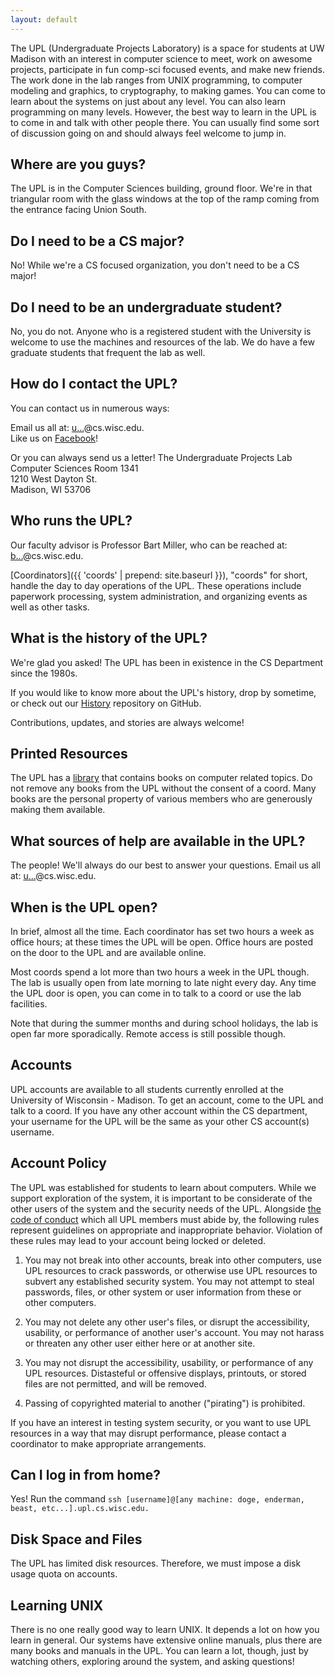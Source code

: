 ```yaml
---
layout: default
---
```


The UPL (Undergraduate Projects Laboratory) is a space for students at UW
Madison with an interest in computer science to meet, work on awesome projects,
participate in fun comp-sci focused events, and make new friends. The work done
in the lab ranges from UNIX programming, to computer modeling and graphics, to
cryptography, to making games. You can come to learn about the systems on just
about any level. You can also learn programming on many levels. However, the
best way to learn in the UPL is to come in and talk with other people there. You
can usually find some sort of discussion going on and should always feel welcome
to jump in.

## Where are you guys?

The UPL is in the Computer Sciences building, ground floor. We're in that
triangular room with the glass windows at the top of the ramp coming from the
entrance facing Union South.

## Do I need to be a CS major?

No! While we're a CS focused organization, you don't need to be a CS major!

## Do I need to be an undergraduate student?

No, you do not. Anyone who is a registered student with the University is
welcome to use the machines and resources of the lab. We do have a few graduate
students that frequent the lab as well.

## How do I contact the UPL?

You can contact us in numerous ways:

Email us all at: <a
    href="http://www.google.com/recaptcha/mailhide/d?k=01enlvO279JKQY5RDqwSAZng==&amp;c=27tAYEUKmtum-50yZuZ4fT4un5toOiloDmEWiGfH0go="
    onclick="window.open('http://www.google.com/recaptcha/mailhide/d?k\07501enlvO279JKQY5RDqwSAZng\75\75\46c\07527tAYEUKmtum-50yZuZ4fT4un5toOiloDmEWiGfH0go\075',
    '',
    'toolbar=0,scrollbars=0,location=0,statusbar=0,menubar=0,resizable=0,width=500,height=300');
    return false;" title="Reveal this e-mail address">u...</a>@cs.wisc.edu. <br>
    Like us on <a href="https://www.facebook.com/groups/UWUPL/" title="UPL
    Facebook page">Facebook</a>!
    
Or you can always send us a letter!
The Undergraduate Projects Lab
<br>
Computer Sciences Room 1341
<br>
1210 West Dayton St.
<br>
Madison, WI 53706

## Who runs the UPL?

Our faculty advisor is Professor Bart Miller, who can be reached at: <a
href="http://www.google.com/recaptcha/mailhide/d?k=01Z1_UkqUnyoKdioWqOFLdUA==&amp;c=F2EDWSQsmN1SRBWVdMSIbR1d1CP1eqTqDRWQzLyEefw="
onclick="window.open('http://www.google.com/recaptcha/mailhide/d?k\07501Z1_UkqUnyoKdioWqOFLdUA\75\75\46c\75F2EDWSQsmN1SRBWVdMSIbR1d1CP1eqTqDRWQzLyEefw\075',
'',
'toolbar=0,scrollbars=0,location=0,statusbar=0,menubar=0,resizable=0,width=500,height=300');
return false;" title="Reveal this e-mail address">b...</a>@cs.wisc.edu.

[Coordinators]({{ 'coords' | prepend: site.baseurl }}), "coords" for short,
handle the day to day operations of the UPL. These operations include paperwork
processing, system administration, and organizing events as well as other tasks.

## What is the history of the UPL?

We're glad you asked! The UPL has been in existence in the CS Department since
the 1980s.

If you would like to know more about the UPL's history, drop by sometime, or
check out our [History](https://github.com/UW-UPL/History#readme) repository on
GitHub.

Contributions, updates, and stories are always welcome!

## Printed Resources

The UPL has a
[library](https://docs.google.com/spreadsheets/d/1vvBGUE4_Y-BbBa2enLRiEGEVqUorZEdq1Rb1O8NG4NM/edit#gid=0)
that contains books on computer related topics</a>. Do not remove any books from
the UPL without the consent of a coord. Many books are the personal property of
various members who are generously making them available.</p>

## What sources of help are available in the UPL?

The people! We'll always do our best to answer your questions. Email us all at:
<a
href="http://www.google.com/recaptcha/mailhide/d?k=01enlvO279JKQY5RDqwSAZng==&amp;c=27tAYEUKmtum-50yZuZ4fT4un5toOiloDmEWiGfH0go="
onclick="window.open('http://www.google.com/recaptcha/mailhide/d?k\07501enlvO279JKQY5RDqwSAZng\75\75\46c\07527tAYEUKmtum-50yZuZ4fT4un5toOiloDmEWiGfH0go\075',
'',
'toolbar=0,scrollbars=0,location=0,statusbar=0,menubar=0,resizable=0,width=500,height=300');
return false;" title="Reveal this e-mail address">u...</a>@cs.wisc.edu.

## When is the UPL open?

In brief, almost all the time. Each coordinator has set two hours a week as
office hours; at these times the UPL will be open. Office hours are posted on
the door to the UPL and are available online.

Most coords spend a lot more than two hours a week in the UPL though. The lab is
usually open from late morning to late night every day. Any time the UPL door is
open, you can come in to talk to a coord or use the lab facilities.

Note that during the summer months and during school holidays, the lab is open
far more sporadically. Remote access is still possible though.

## Accounts

UPL accounts are available to all students currently enrolled at the University
of Wisconsin - Madison. To get an account, come to the UPL and talk to a coord.
If you have any other account within the CS department, your username for the
UPL will be the same as your other CS account(s) username.

## Account Policy

The UPL was established for students to learn about computers. While we support
exploration of the system, it is important to be considerate of the other users
of the system and the security needs of the UPL. Alongside <a
href="https://github.com/UW-UPL/Documentation/blob/master/Code-of-Conduct.markdown">the
code of conduct</a> which all UPL members must abide by, the following rules
represent guidelines on appropriate and inappropriate behavior. Violation of
these rules may lead to your account being locked or deleted.

1) You may not break into other accounts, break into other computers, use UPL
resources to crack passwords, or otherwise use UPL resources to subvert any
established security system. You may not attempt to steal passwords, files, or
other system or user information from these or other computers.

2) You may not delete any other user's files, or disrupt the accessibility,
usability, or performance of another user's account. You may not harass or
threaten any other user either here or at another site.

3) You may not disrupt the accessibility, usability, or performance of any UPL
resources. Distasteful or offensive displays, printouts, or stored files are not
permitted, and will be removed.

4) Passing of copyrighted material to another ("pirating") is prohibited.

If you have an interest in testing system security, or you want to use UPL
resources in a way that may disrupt performance, please contact a coordinator to
make appropriate arrangements.

## Can I log in from home?

Yes! Run the command `ssh [username]@[any machine: doge, enderman, beast, etc...].upl.cs.wisc.edu.`

## Disk Space and Files

The UPL has limited disk resources. Therefore, we must impose a disk usage quota on accounts.

## Learning UNIX

There is no one really good way to learn UNIX. It depends a lot on how you learn
in general. Our systems have extensive online manuals, plus there are many books
and manuals in the UPL. You can learn a lot, though, just by watching others,
exploring around the system, and asking questions!
